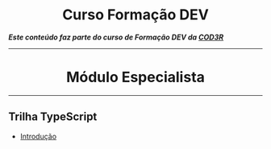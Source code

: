 # <center>Curso Formação DEV</center>

***Este conteúdo faz parte do curso de Formação DEV da [COD3R](https://www.cod3r.com.br)***
___

# <center>Módulo Especialista</center>

___


## Trilha TypeScript

- [Introdução](ANOTACOES.md/#trilha-typescript---introdução)
